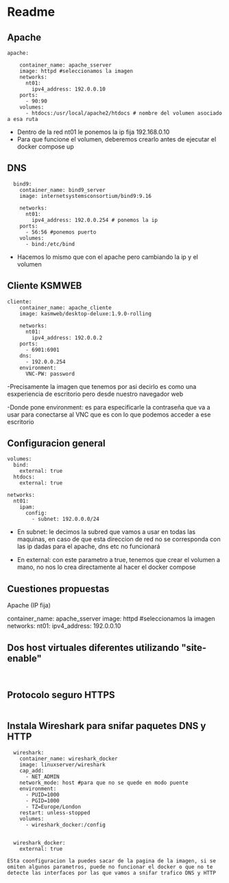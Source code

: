 # Readme 

## Apache
~~~
apache:

    container_name: apache_sserver
    image: httpd #seleccionamos la imagen
    networks:
      nt01:
        ipv4_address: 192.0.0.10
    ports:
      - 90:90
    volumes:
      - htdocs:/usr/local/apache2/htdocs # nombre del volumen asociado a esa ruta
~~~
- Dentro de la red nt01 le ponemos la ip fija 192.168.0.10
- Para que funcione el volumen, deberemos crearlo antes de ejecutar el docker compose up

## DNS

~~~
  bind9:
    container_name: bind9_server
    image: internetsystemsconsortium/bind9:9.16

    networks:
      nt01:
        ipv4_address: 192.0.0.254 # ponemos la ip
    ports:
      - 56:56 #ponemos puerto
    volumes:
      - bind:/etc/bind
~~~

- Hacemos lo mismo que con el apache pero cambiando la ip y el volumen

## Cliente KSMWEB

~~~
cliente:
    container_name: apache_cliente
    image: kasmweb/desktop-deluxe:1.9.0-rolling

    networks:
      nt01:
        ipv4_address: 192.0.0.2
    ports:
      - 6901:6901
    dns:
      - 192.0.0.254 
    environment:
      VNC-PW: password
~~~

-Precisamente la imagen que tenemos por asi decirlo es como una esxperiencia de escritorio pero desde nuestro navegador web

-Donde pone environment: es para especificarle la contraseña que va a usar para conectarse al VNC que es con lo que podemos acceder a ese escritorio


## Configuracion general

~~~
volumes:
  bind:
    external: true
  htdocs:
    external: true
    
networks:
  nt01:
    ipam:
      config:
        - subnet: 192.0.0.0/24 
~~~

- En subnet: le decimos la subred que vamos a usar en todas las maquinas, en caso de que esta direccion de red no se corresponda con las ip dadas para el apache, dns etc no funcionará

- En external: con este parametro a true, tenemos que crear el volumen a mano, no nos lo crea directamente al hacer el docker compose


## Cuestiones propuestas
Apache (IP fija)

container_name: apache_sserver
    image: httpd #seleccionamos la imagen
    networks:
      nt01:
        ipv4_address: 192.0.0.10


## Dos host virtuales diferentes utilizando "site-enable"
~~~


~~~
## Protocolo seguro HTTPS
~~~

~~~
## Instala Wireshark para snifar paquetes DNS y HTTP

~~~
  wireshark:
    container_name: wireshark_docker
    image: linuxserver/wireshark
    cap_add:
      - NET_ADMIN
    network_mode: host #para que no se quede en modo puente
    environment:
      - PUID=1000
      - PGID=1000
      - TZ=Europe/London
    restart: unless-stopped
    volumes:
      - wireshark_docker:/config


  wireshark_docker:
    external: true      

ESta coonfiguracion la puedes sacar de la pagina de la imagen, si se omiten algunos parametros, puede no funcionar el docker o que no te detecte las interfaces por las que vamos a snifar trafico DNS y HTTP
~~~



